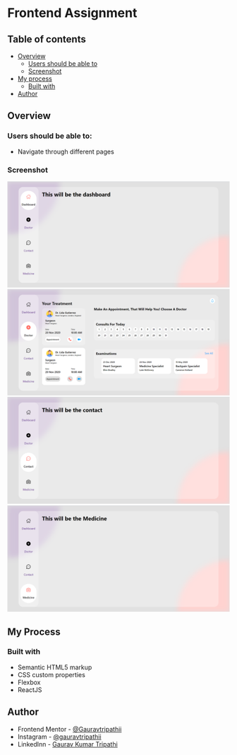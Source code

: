 # Frontend Assignment

## Table of contents

- [Overview](#overview)
  - [Users should be able to](#Users-should-be-able-to:)
  - [Screenshot](#screenshot)
- [My process](#my-process)
  - [Built with](#built-with)
- [Author](#author)

## Overview

### Users should be able to:

- Navigate through different pages

### Screenshot

![](./screenshots/Screenshot-dashboard.png)
![](./screenshots/Screenshot-doctor.png)
![](./screenshots/Screenshot-contact.png)
![](./screenshots/Screenshot-medicine.png)

## My Process

### Built with

- Semantic HTML5 markup
- CSS custom properties
- Flexbox
- ReactJS

## Author

- Frontend Mentor - [@Gauravtripathii](https://www.frontendmentor.io/profile/Gauravtripathii)
- Instagram - [@gauravtripathii](https://www.instagram.com/gauravtripathii/)
- LinkedInn - [Gaurav Kumar Tripathi](https://www.linkedin.com/in/gaurav-kumar-tripathii/)
